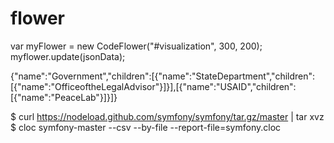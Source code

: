 # flower

var myFlower = new CodeFlower("#visualization", 300, 200);
myflower.update(jsonData);

{"name":"Government","children":[{"name":"StateDepartment","children":[{"name":"OfficeoftheLegalAdvisor"}]}],[{"name":"USAID","children":[{"name":"PeaceLab"}]}]}

$ curl https://nodeload.github.com/symfony/symfony/tar.gz/master | tar xvz
$ cloc symfony-master --csv --by-file --report-file=symfony.cloc
